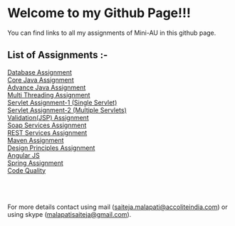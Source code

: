 # Welcome to my Github Page!!!

You can find links to all my assignments of Mini-AU in this github page.

## List of Assignments :-

<a href="https://github.com/saitejamalapati/Database">Database Assignment</a><br>
<a href="https://github.com/saitejamalapati/CoreJava">Core Java Assignment</a><br>
<a href="https://github.com/saitejamalapati/AdvanceJava">Advance Java Assignment</a><br>
<a href="https://github.com/saitejamalapati/MultiThreading">Multi Threading Assignment</a><br>
<a href="https://github.com/saitejamalapati/singleServlet">Servlet Assignment-1 (Single Servlet)</a><br>
<a href="https://github.com/saitejamalapati/MultipleServlets">Servlet Assignment-2 (Multiple Servlets)</a><br>
<a href="https://github.com/saitejamalapati/JspAssignment">Validation(JSP) Assignment</a><br>
<a href="https://github.com/saitejamalapati/SoapAssignment">Soap Services Assignment</a><br>
<a href="https://github.com/saitejamalapati/RestServices">REST Services Assignment</a><br>
<a href="https://github.com/saitejamalapati/MavenAssignment">Maven Assignment</a><br>
<a href="https://github.com/saitejamalapati/DesignPrinciples">Design Principles Assignment</a><br>
<a href="https://github.com/saitejamalapati/AngularAssignment">Angular JS</a><br>
<a href="https://github.com/saitejamalapati/SpringAssignment">Spring Assignment</a><br>
<a href="https://github.com/saitejamalapati/CodeQuality">Code Quality</a><br><br><br><br>


For more details contact using mail (saiteja.malapati@accoliteindia.com) or using skype (malapatisaiteja@gmail.com).
